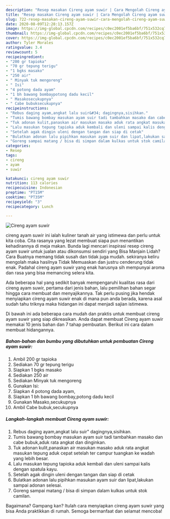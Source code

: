 ```yaml
---
description: "Resep masakan Cireng ayam suwir | Cara Mengolah Cireng ayam suwir Yang Bisa Manjain Lidah"
title: "Resep masakan Cireng ayam suwir | Cara Mengolah Cireng ayam suwir Yang Bisa Manjain Lidah"
slug: 722-resep-masakan-cireng-ayam-suwir-cara-mengolah-cireng-ayam-suwir-yang-bisa-manjain-lidah
date: 2020-08-09T12:28:13.157Z
image: https://img-global.cpcdn.com/recipes/c0ec2001ef5ba6bf/751x532cq70/cireng-ayam-suwir-foto-resep-utama.jpg
thumbnail: https://img-global.cpcdn.com/recipes/c0ec2001ef5ba6bf/751x532cq70/cireng-ayam-suwir-foto-resep-utama.jpg
cover: https://img-global.cpcdn.com/recipes/c0ec2001ef5ba6bf/751x532cq70/cireng-ayam-suwir-foto-resep-utama.jpg
author: Tyler Morales
ratingvalue: 3.4
reviewcount: 5
recipeingredient:
- "200 gr tapioka"
- "70 gr tepung terigu"
- "1 bgks masako"
- "250 air"
- " Minyak tuk mengoreng"
- " Isi"
- "4 potong dada ayam"
- "1 bh bawang bombaypotong dadu kecil"
- " Masakosecukupnya"
- " Cabe bubuksecukupnya"
recipeinstructions:
- "Rebus daging ayam,angkat lalu suir&#34; dagingnya,sisihkan."
- "Tumis bawang bombay masukan ayam suir tadi tambahkan masako dan cabe bubuk,aduk rata angkat dan dinginkan."
- "Tuk adonan kulit,panaskan air masukan masako aduk rata angkat masukan tepung aduk cepat setelah ter campur tuangkan ke wadah yang lebih besar."
- "Lalu masukan tepung tapioka aduk kembali dan uleni sampai kalis dengan spatula kayu."
- "Setelah agak dingin uleni dengan tangan dan siap di cetak"
- "Bulatkan adonan lalu pipihkan masukan ayam suir dan lipat,lakukan sampai adonan selesai."
- "Goreng sampai matang / bisa di simpan dalam kulkas untuk stok camilan."
categories:
- Resep
tags:
- cireng
- ayam
- suwir

katakunci: cireng ayam suwir 
nutrition: 113 calories
recipecuisine: Indonesian
preptime: "PT15M"
cooktime: "PT35M"
recipeyield: "3"
recipecategory: Lunch

---
```



![Cireng ayam suwir](https://img-global.cpcdn.com/recipes/c0ec2001ef5ba6bf/751x532cq70/cireng-ayam-suwir-foto-resep-utama.jpg)


cireng ayam suwir ini ialah kuliner tanah air yang istimewa dan perlu untuk kita coba. Cita rasanya yang lezat membuat siapa pun menantikan kehadirannya di meja makan.
Bunda lagi mencari inspirasi resep cireng ayam suwir untuk jualan atau dikonsumsi sendiri yang Bisa Manjain Lidah? Cara Buatnya memang tidak susah dan tidak juga mudah. sekiranya keliru mengolah maka hasilnya Tidak Memuaskan dan justru cenderung tidak enak. Padahal cireng ayam suwir yang enak harusnya sih mempunyai aroma dan rasa yang bisa memancing selera kita.



Ada beberapa hal yang sedikit banyak mempengaruhi kualitas rasa dari cireng ayam suwir, pertama dari jenis bahan, lalu pemilihan bahan segar hingga cara membuat dan menyajikannya. Tak perlu pusing jika hendak menyiapkan cireng ayam suwir enak di mana pun anda berada, karena asal sudah tahu triknya maka hidangan ini dapat menjadi sajian istimewa.


Di bawah ini ada beberapa cara mudah dan praktis untuk membuat cireng ayam suwir yang siap dikreasikan. Anda dapat membuat Cireng ayam suwir memakai 10 jenis bahan dan 7 tahap pembuatan. Berikut ini cara dalam membuat hidangannya.

<!--inarticleads1-->

##### Bahan-bahan dan bumbu yang dibutuhkan untuk pembuatan Cireng ayam suwir:

1. Ambil 200 gr tapioka
1. Sediakan 70 gr tepung terigu
1. Siapkan 1 bgks masako
1. Sediakan 250 air
1. Sediakan  Minyak tuk mengoreng
1. Gunakan  Isi:
1. Siapkan 4 potong dada ayam,
1. Siapkan 1 bh bawang bombay,potong dadu kecil
1. Gunakan  Masako,secukupnya
1. Ambil  Cabe bubuk,secukupnya




<!--inarticleads2-->

##### Langkah-langkah membuat Cireng ayam suwir:

1. Rebus daging ayam,angkat lalu suir&#34; dagingnya,sisihkan.
1. Tumis bawang bombay masukan ayam suir tadi tambahkan masako dan cabe bubuk,aduk rata angkat dan dinginkan.
1. Tuk adonan kulit,panaskan air masukan masako aduk rata angkat masukan tepung aduk cepat setelah ter campur tuangkan ke wadah yang lebih besar.
1. Lalu masukan tepung tapioka aduk kembali dan uleni sampai kalis dengan spatula kayu.
1. Setelah agak dingin uleni dengan tangan dan siap di cetak
1. Bulatkan adonan lalu pipihkan masukan ayam suir dan lipat,lakukan sampai adonan selesai.
1. Goreng sampai matang / bisa di simpan dalam kulkas untuk stok camilan.




Bagaimana? Gampang kan? Itulah cara menyiapkan cireng ayam suwir yang bisa Anda praktikkan di rumah. Semoga bermanfaat dan selamat mencoba!
